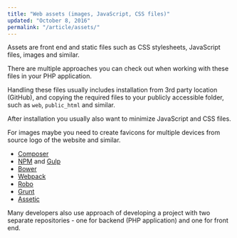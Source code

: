 ```yaml
---
title: "Web assets (images, JavaScript, CSS files)"
updated: "October 8, 2016"
permalink: "/article/assets/"
---
```


Assets are front end and static files such as CSS stylesheets, JavaScript files,
images and similar.

There are multiple approaches you can check out when working with these files in
your PHP application.

Handling these files usually includes installation from 3rd party location (GitHub),
and copying the required files to your publicly accessible folder, such as `web`,
`public_html` and similar.

After installation you usually also want to minimize JavaScript and CSS files.

For images maybe you need to create favicons for multiple devices from source
logo of the website and similar.

* [Composer](getcomposer.org)
* [NPM](http://npmjs.com/) and [Gulp](http://gulpjs.com/)
* [Bower](https://bower.io/)
* [Webpack](https://webpack.github.io/)
* [Robo](http://robo.li/)
* [Grunt](http://gruntjs.com/)
* [Assetic](https://github.com/kriswallsmith/assetic)

Many developers also use approach of developing a project with two separate
repositories - one for backend (PHP application) and one for front end.
